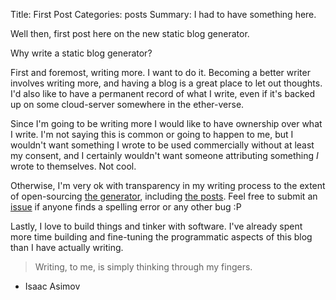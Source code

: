 Title: First Post
Categories: posts
Summary: I had to have something here.

Well then, first post here on the new static blog generator.

Why write a static blog generator?

First and foremost, writing more. I want to do it. Becoming a better writer involves writing more, and having a blog is a great place to let out thoughts. I'd also like to have a permanent record of what I write, even if it's backed up on some cloud-server somewhere in the ether-verse.

Since I'm going to be writing more I would like to have ownership over what I write. I'm not saying this is common or going to happen to me, but I wouldn't want something I wrote to be used commercially without at least my consent, and I certainly wouldn't want someone attributing something _I_ wrote to themselves. Not cool.

Otherwise, I'm very ok with transparency in my writing process to the extent of open-sourcing [the generator](https://github.com/feltnerm/blog), including [the posts](https://github.com/feltnerm/blog). Feel free to submit an [issue](https://github.com/feltnerm/blog/issues) if anyone finds a spelling error or any other bug :P

Lastly, I love to build things and tinker with software. I've already spent more time building and fine-tuning the programmatic aspects of this blog than I have actually writing.

> Writing, to me, is simply thinking through my fingers.
 - Isaac Asimov

